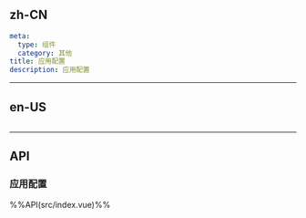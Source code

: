 ## zh-CN
```yaml
meta:
  type: 组件
  category: 其他
title: 应用配置
description: 应用配置
```
---
## en-US
```yaml

```
---


## API

### 应用配置
%%API(src/index.vue)%%
